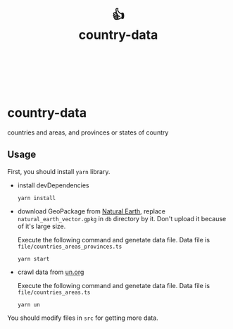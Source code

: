 <div align="center">
  <h1>
    <br/>
    👍
    <br />
    country-data
    <br />
    <br />
  </h1>
  <sup>
  </sup>
  <br />
  <div align="center" style="display:none;">
  <pre>npm i <a href="https://github.dev/toodiff/country-data">country-data</a></pre>
  </div>
  <br />
  <br />
</div>

# country-data
countries and areas, and provinces or states of country

## Usage

First, you should install `yarn` library.

- install devDependencies
    ```node 
    yarn install
    ```

- download GeoPackage from [Natural Earth](https://www.naturalearthdata.com/downloads/), replace `natural_earth_vector.gpkg` in `db` directory by it.  Don't upload it because of it's large size.

    Execute the following command and genetate data file. Data file is `file/countries_areas_provinces.ts`

    ```node 
    yarn start
    ```

- crawl data from [un.org](https://unstats.un.org/unsd/methodology/m49/)

    Execute the following command and genetate data file. Data file is `file/countries_areas.ts`

    ```node 
    yarn un
    ```

You should modify files in `src` for getting more data.
